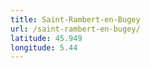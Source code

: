 ```yaml
---
title: Saint-Rambert-en-Bugey
url: /saint-rambert-en-bugey/
latitude: 45.949
longitude: 5.44
---
```

